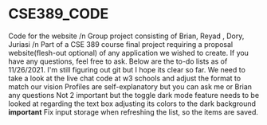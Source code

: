 # CSE389_CODE
Code for the website /n
Group project consisting of Brian, Reyad , Dory, Juriasi /n
Part of a CSE 389 course final project requiring a proposal website(flesh-out optional) of any application we wished to create. 
If you have any questions, feel free to ask. Below are the to-do lists as of 11/26/2021.
I'm still figuring out git but I hope its clear so far. 
We need to take a look at the live chat code at w3 schools and adjust the format to match our vision
Profiles are self-explanatory but you can ask me or Brian any questions
Not 2 important but the toggle dark mode feature needs to be looked at regarding the text box adjusting its colors to the dark background
**important** Fix input storage when refreshing the list, so the items are saved. 
